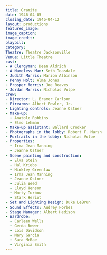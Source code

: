 ```yaml
---
title: Granite
date: 1946-04-05
closing_date: 1946-04-12
layout: productions
featured_image:
image_caption:
image_credit:
playbill:
category:
Theatre: Theatre Jacksonville
Venue: Little Theatre
cast:
- A Clergyman: Dean Aldrich
- A Nameless Man: Seth Teasdale
- Judith Morris: Marion Albinson
- Penny Holt: Alma Jones
- Prosper Morris: Joe Reaves
- Jordan Morris: Nicholas Volpe
crew:
- Director: L. Bramer Carlson
- Firearms: Albert Fowler, Jr.
- Lighting controls: Jeanne Ostner
- Make-up:
  - Anatole Robbins
  - Elmo Lehman
- Make-up assistant: Ballard Crooker
- Photographs in the lobby: Robert F. Marsh
- Portraits in the lobby: Nicholas Volpe
- Properties:
  - Irma Jean Manning
  - Jeanne Ostner
- Scene painting and construction:
  - Elva Stein
  - Hal Kriebs
  - Hinkley Greenlaw
  - Irma Jean Manning
  - Jeanne Ostner
  - Julia Weed
  - Lloyd Henson
  - Morty Turbow
  - Stark Heriot
- Set and Lighting Design: Duke LeBrun
- Sound Effects: Audrey Forbes
- Stage Manager: Albert Hedison
- Wardrobe:
  - Carleen Wells
  - Gerda Bower
  - Lois Davidson
  - Mary Garcia
  - Sara McRae
  - Virginia Smith
---
```

